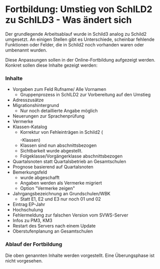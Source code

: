 # Fortbildung: Umstieg von SchILD2 zu SchILD3 - Was ändert sich

Der grundlegende Arbeitsablauf wurde in Schild3 analog zu Schild2 umgesetzt. An einigen Stellen gibt es Unterschiede, scheinbar fehlende Funktionen oder Felder, die in Schild2 noch vorhanden waren oder umbenannt wurden.

Diese Anpassungen sollen in der Online-Fortbildung aufgezeigt werden. Konkret sollen diese Inhalte gezeigt werden:

### Inhalte
+ Vorgaben zum Feld Rufname/ Alle Vornamen  
    + Gruppenprozess in SchILD2 zur Vorbereitung auf den Umstieg
+ Adresszusätze
+ Migrationshintergrund 
    + Nur noch detaillierte Angabe möglich
+ Neuerungen zur Sprachenprüfung
+ Vermerke
+ Klassen-Katalog 
    + Korrektur von Fehleinträgen in Schild2 ($$$$-Klassen)
    + Klassen sind nun abschnittsbezogen
    + Sichtbarkeit wurde abgestellt.
    + Folgeklasse/Vorgängerklasse abschnittsbezogen
+ Quartalsnoten statt Quartalsbetrieb an Gesamtschulen
+ Prognose basierend auf Quartalsnoten
+ Bemerkungsfeld
    + wurde abgeschafft
    + Angaben werden als Vermerke migriert
    + Option "Vermerke zeigen"
+ Jahrgangsbezeichnung an Grundschulen/WBK
    + Statt E1, E2 und E3 nur noch 01 und 02 
+ Eintrag EP-Jahr
+ Hochschulung
+ Fehlermeldung zur falschen Version vom SVWS-Server
+ Infos zu PM3, KM3
+ Restart des Servers nach einem Update
+ Oberstufenplanung an Gesamtschulen




### Ablauf der Fortbildung
Die oben genannten Inhalte werden vorgestellt. Eine Überungsphase ist nicht vorgesehen.











